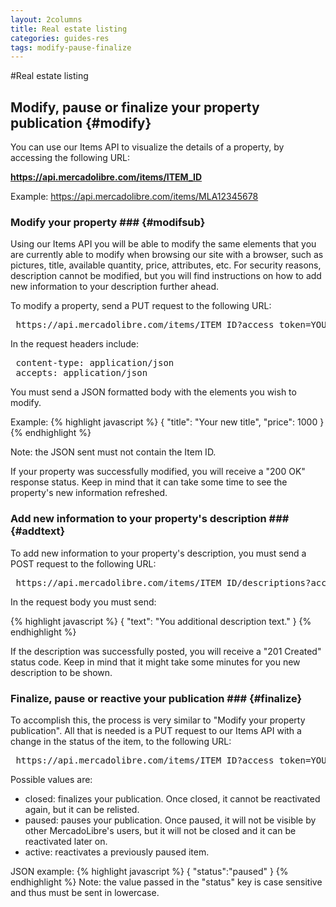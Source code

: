 ```yaml
---
layout: 2columns
title: Real estate listing
categories: guides-res
tags: modify-pause-finalize
---
```


#Real estate listing

Modify, pause or finalize your property publication {#modify}
---------------------------------------------------

You can use our Items API to visualize the details of a property, by accessing the following URL:

**https://api.mercadolibre.com/items/ITEM_ID**

Example: https://api.mercadolibre.com/items/MLA12345678

### Modify your property ### {#modifsub}

Using our Items API you will be able to modify the same elements that you are currently able to modify when browsing our site with a browser, such as pictures, title, available quantity, price, attributes, etc. For security reasons, description cannot be modified, but you will find instructions on how to add new information to your description further ahead.

To modify a property, send a PUT request to the following URL:

<pre class="terminal">
 https://api.mercadolibre.com/items/ITEM_ID?access_token=YOUR_ACCESS_TOKEN
</pre>

In the request headers include:
<pre class="terminal">
 content-type: application/json
 accepts: application/json
</pre>

You must send a JSON formatted body with the elements you wish to modify.

Example:
{% highlight javascript %}
{ 
  "title": "Your new title",
  "price": 1000
}
{% endhighlight %}

Note: the JSON sent must not contain the Item ID.

If your property was successfully modified, you will receive a "200 OK" response status. Keep in mind that it can take some time to see the property's new information refreshed.

### Add new information to your property's description ### {#addtext}

To add new information to your property's description, you must send a POST request to the following URL:

<pre class="terminal">
 https://api.mercadolibre.com/items/ITEM_ID/descriptions?access_token=YOUR_ACCESS_TOKEN
</pre>

In the request body you must send:

{% highlight javascript %}
{
  "text": "You additional description text."
}
{% endhighlight %}

If the description was successfully posted, you will receive a "201 Created" status code. Keep in mind that it might take some minutes for you new description to be shown.

### Finalize, pause or reactive your publication ### {#finalize}

To accomplish this, the process is very similar to "Modify your property publication". All that is needed is a PUT request to our Items API with a change in the status of the item, to the following URL:

<pre class="terminal">
 https://api.mercadolibre.com/items/ITEM_ID?access_token=YOUR_ACCESS_TOKEN
</pre>

Possible values are:

- closed: finalizes your publication. Once closed, it cannot be reactivated again, but it can be relisted.
- paused: pauses your publication. Once paused, it will not be visible by other MercadoLibre's users, but it will not be closed and it can be reactivated later on.
- active: reactivates a previously paused item.


JSON example:
{% highlight javascript %}
{
  "status":"paused"
}
{% endhighlight %}
Note: the value passed in the "status" key is case sensitive and thus must be sent in lowercase.
